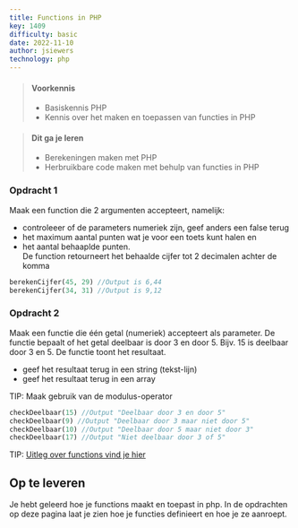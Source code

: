 ```yaml
---
title: Functions in PHP
key: 1409
difficulty: basic
date: 2022-11-10
author: jsiewers
technology: php
---
```


> #### Voorkennis
> * Basiskennis PHP
> * Kennis over het maken en toepassen van functies in PHP

> #### Dit ga je leren
> * Berekeningen maken met PHP
> * Herbruikbare code maken met behulp van functies in PHP

### Opdracht 1
Maak een function die 2 argumenten accepteert, namelijk:
* controleeer of de parameters numeriek zijn, geef anders een false terug
* het maximum aantal punten wat je voor een toets kunt halen en 
* het aantal behaaplde punten.   
De function retourneert het behaalde cijfer tot 2 decimalen achter de komma  
```php
berekenCijfer(45, 29) //Output is 6,44  
berekenCijfer(34, 31) //Output is 9,12   
```
### Opdracht 2
Maak een functie die één getal (numeriek) accepteert als parameter. 
De functie bepaalt of het getal deelbaar is door 3 en door 5. 
Bijv. 15 is deelbaar door 3 en 5. De functie toont het resultaat.  
 * geef het resultaat terug in een string (tekst-lijn)
 * geef het resultaat terug in een array 


TIP: Maak gebruik van de modulus-operator  

```php
checkDeelbaar(15) //Output "Deelbaar door 3 en door 5"  
checkDeelbaar(9) //Output "Deelbaar door 3 maar niet door 5"  
checkDeelbaar(10) //Output "Deelbaar door 5 maar niet door 3"  
checkDeelbaar(17) //Output "Niet deelbaar door 3 of 5"  
```

TIP: [Uitleg over functions vind je hier](https://www.edutorial.nl/php/functions/)


## Op te leveren
Je hebt geleerd hoe je functions maakt en toepast in php. In de opdrachten op deze pagina laat je zien hoe je functies definieert en hoe je ze aanroept.
